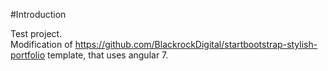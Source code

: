 #Introduction

Test project.
</br>Modification of https://github.com/BlackrockDigital/startbootstrap-stylish-portfolio template, that uses angular 7.
